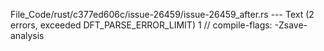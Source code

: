 File_Code/rust/c377ed606c/issue-26459/issue-26459_after.rs --- Text (2 errors, exceeded DFT_PARSE_ERROR_LIMIT)
                                                                                                                                                             1 // compile-flags: -Zsave-analysis


